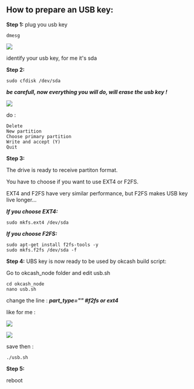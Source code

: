 ## How to prepare an USB key:

**Step 1:**
plug you usb key

    dmesg
![](https://raw.githubusercontent.com/wareck/okcash_node_raspberry/master/docs/images/usb/1.png)

identify your usb key, for me it's sda 

**Step 2:**

    sudo cfdisk /dev/sda

***be carefull, now everything you will do, will erase the usb key !***

![](https://raw.githubusercontent.com/wareck/okcash_node_raspberry/master/docs/images/usb/2.png)

do :

    Delete
    New partition
    Choose primary partition
    Write and accept (Y)
    Quit

**Step 3:**

The drive is ready to receive partiton format.

You have to choose if you want to use EXT4 or F2FS.

EXT4 and F2FS have very similar performance, but F2FS makes USB key live longer...

***If you choose EXT4:***

    sudo mkfs.ext4 /dev/sda
    
 ***If you choose F2FS:***

    sudo apt-get install f2fs-tools -y
    sudo mkfs.f2fs /dev/sda -f

**Step 4:**
UBS key is now ready to be used by okcash build script:

Go to okcash_node folder and edit usb.sh

    cd okcash_node
    nano usb.sh
    
change the line :
***part_type=""  #f2fs or ext4***

like for me :

![](https://raw.githubusercontent.com/wareck/okcash_node_raspberry/master/docs/images/usb/3.png)

![](https://raw.githubusercontent.com/wareck/okcash_node_raspberry/master/docs/images/usb/4.png)

save then :

    ./usb.sh

**Step 5:**

reboot
